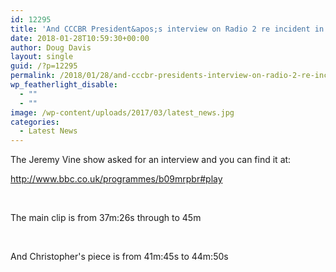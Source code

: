 ```yaml
---
id: 12295
title: 'And CCCBR President&apos;s interview on Radio 2 re incident in Abingdon'
date: 2018-01-28T10:59:30+00:00
author: Doug Davis
layout: single
guid: /?p=12295
permalink: /2018/01/28/and-cccbr-presidents-interview-on-radio-2-re-incident-in-abingdon/
wp_featherlight_disable:
  - ""
  - ""
image: /wp-content/uploads/2017/03/latest_news.jpg
categories:
  - Latest News
---
```

The Jeremy Vine show asked for an interview and you can find it at:

[http://www.bbc.co.uk/programmes/b09mrpbr#play  
](http://www.bbc.co.uk/programmes/b09mrpbr#play) 

&nbsp;

The main clip is from 37m:26s through to 45m

&nbsp;

And Christopher&apos;s piece is from 41m:45s to 44m:50s
